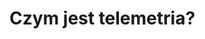 # Czym jest telemetria?

<v-switch>
    <template #1><img src="./app1.svg" /></template>
    <template #2><img src="./app2.svg" /></template>
    <template #3><img src="./app3.svg" /></template>
    <template #4><img src="./app4.svg" /></template>
    <template #5><img src="./app5.svg" /></template>
</v-switch>

